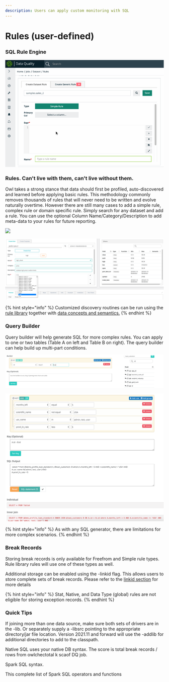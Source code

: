 ```yaml
---
description: Users can apply custom monitoring with SQL
---
```


# Rules (user-defined)

### SQL Rule Engine

![](../../.gitbook/assets/rules.gif)

### Rules.  Can't live with them, can't live without them.

Owl takes a strong stance that data should first be profiled, auto-discovered and learned before applying basic rules.  This methodology commonly removes thousands of rules that will never need to be written and evolve naturally overtime.  However there are still many cases to add a simple rule, complex rule or domain specific rule.  Simply search for any dataset and add a rule. You can use the optional Column Name/Category/Description to add meta-data to your rules for future reporting.

![](<../../.gitbook/assets/quick\_rules (1).gif>)

![](<../../.gitbook/assets/image (48).png>)

{% hint style="info" %}
Customized discovery routines can be run using the [rule library](./#rule-library) together with [data concepts and semantics.](data-concepts-and-semantics.md)
{% endhint %}

### Query Builder

Query builder will help generate SQL for more complex rules. You can apply to one or two tables (Table A on left and Table B on right). The query builder can help build up multi-part conditions. &#x20;

![(Optional)  Start by searching for table B on the right, to set a key for the join condition](../../.gitbook/assets/screen-shot-2019-09-04-at-12.39.17-pm.png)

![Input conditions and click SQL statement to generate example syntax](../../.gitbook/assets/screen-shot-2019-09-04-at-12.46.02-pm.png)

{% hint style="info" %}
As with any SQL generator, there are limitations for more complex scenarios.
{% endhint %}

### Break Records

Storing break records is only available for Freefrom and Simple rule types.  Rule library rules will use one of these types as well. &#x20;

Additional storage can be enabled using the -linkid flag.  This allows users to store complete sets of break records. Please refer to the [linkid section](../../dq-job-examples/owlcheck/owlcheck-linkid.md) for more details

{% hint style="info" %}
Stat, Native, and Data Type (global) rules are not eligible for storing exception records. &#x20;
{% endhint %}

### Quick Tips

If joining more than one data source, make sure both sets of drivers are in the -lib. Or separately supply a -libsrc pointing to the appropriate directory/jar file location. Version 2021.11 and forward will use the -addlib for additional directories to add to the classpath.

Native SQL uses your native DB syntax. The score is total break records / rows from owlchectotal k scaof DQ job.&#x20;

&#x20;Spark SQL syntax. &#x20;

This complete list of Spark SQL operators and functions
